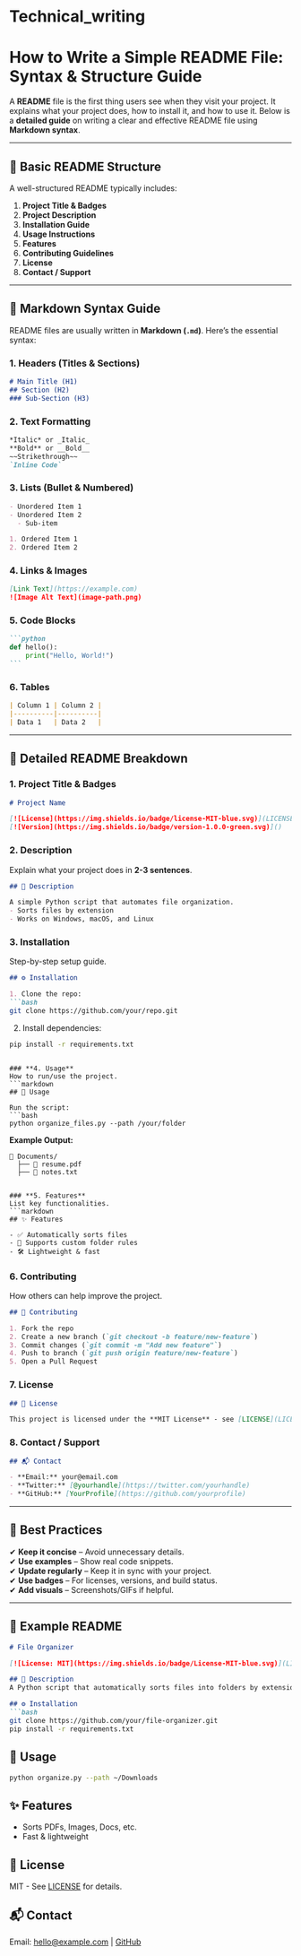 # Technical_writing
# **How to Write a Simple README File: Syntax & Structure Guide**  

A **README** file is the first thing users see when they visit your project. It explains what your project does, how to install it, and how to use it. Below is a **detailed guide** on writing a clear and effective README file using **Markdown syntax**.  

---

## **📌 Basic README Structure**  
A well-structured README typically includes:  

1. **Project Title & Badges**  
2. **Project Description**  
3. **Installation Guide**  
4. **Usage Instructions**  
5. **Features**  
6. **Contributing Guidelines**  
7. **License**  
8. **Contact / Support**  

---

## **📝 Markdown Syntax Guide**  
README files are usually written in **Markdown (`.md`)**. Here’s the essential syntax:  

### **1. Headers (Titles & Sections)**  
```markdown
# Main Title (H1)  
## Section (H2)  
### Sub-Section (H3)  
```  

### **2. Text Formatting**  
```markdown
*Italic* or _Italic_  
**Bold** or __Bold__  
~~Strikethrough~~  
`Inline Code`  
```  

### **3. Lists (Bullet & Numbered)**  
```markdown
- Unordered Item 1  
- Unordered Item 2  
  - Sub-item  

1. Ordered Item 1  
2. Ordered Item 2  
```  

### **4. Links & Images**  
```markdown
[Link Text](https://example.com)  
![Image Alt Text](image-path.png)  
```  

### **5. Code Blocks**  
````markdown
```python
def hello():
    print("Hello, World!")
```
````  

### **6. Tables**  
```markdown
| Column 1 | Column 2 |  
|----------|----------|  
| Data 1   | Data 2   |  
```  

---

## **📂 Detailed README Breakdown**  

### **1. Project Title & Badges**  
```markdown
# Project Name  

[![License](https://img.shields.io/badge/license-MIT-blue.svg)](LICENSE)  
[![Version](https://img.shields.io/badge/version-1.0.0-green.svg)]()  
```  

### **2. Description**  
Explain what your project does in **2-3 sentences**.  
```markdown
## 📖 Description  

A simple Python script that automates file organization.  
- Sorts files by extension  
- Works on Windows, macOS, and Linux  
```  

### **3. Installation**  
Step-by-step setup guide.  
```markdown
## ⚙️ Installation  

1. Clone the repo:  
```bash
git clone https://github.com/your/repo.git  
```  
2. Install dependencies:  
```bash
pip install -r requirements.txt  
```  
```  

### **4. Usage**  
How to run/use the project.  
```markdown
## 🚀 Usage  

Run the script:  
```bash
python organize_files.py --path /your/folder  
```  

**Example Output:**  
```
📂 Documents/  
  ├── 📄 resume.pdf  
  ├── 📄 notes.txt  
```  
```  

### **5. Features**  
List key functionalities.  
```markdown
## ✨ Features  

- ✅ Automatically sorts files  
- 🔄 Supports custom folder rules  
- 🛠️ Lightweight & fast  
```  

### **6. Contributing**  
How others can help improve the project.  
```markdown
## 🤝 Contributing  

1. Fork the repo  
2. Create a new branch (`git checkout -b feature/new-feature`)  
3. Commit changes (`git commit -m "Add new feature"`)  
4. Push to branch (`git push origin feature/new-feature`)  
5. Open a Pull Request  
```  

### **7. License**  
```markdown
## 📜 License  

This project is licensed under the **MIT License** - see [LICENSE](LICENSE) for details.  
```  

### **8. Contact / Support**  
```markdown
## 📬 Contact  

- **Email:** your@email.com  
- **Twitter:** [@yourhandle](https://twitter.com/yourhandle)  
- **GitHub:** [YourProfile](https://github.com/yourprofile)  
```  

---

## **🎯 Best Practices**  
✔ **Keep it concise** – Avoid unnecessary details.  
✔ **Use examples** – Show real code snippets.  
✔ **Update regularly** – Keep it in sync with your project.  
✔ **Use badges** – For licenses, versions, and build status.  
✔ **Add visuals** – Screenshots/GIFs if helpful.  

---

## **📄 Example README**  
```markdown
# File Organizer  

[![License: MIT](https://img.shields.io/badge/License-MIT-blue.svg)](LICENSE)  

## 📖 Description  
A Python script that automatically sorts files into folders by extension.  

## ⚙️ Installation  
```bash
git clone https://github.com/your/file-organizer.git  
pip install -r requirements.txt  
```  

## 🚀 Usage  
```bash
python organize.py --path ~/Downloads  
```  

## ✨ Features  
- Sorts PDFs, Images, Docs, etc.  
- Fast & lightweight  

## 📜 License  
MIT - See [LICENSE](LICENSE) for details.  

## 📬 Contact  
Email: hello@example.com | [GitHub](https://github.com/yourname)  
```  


